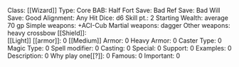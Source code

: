 Class: [[Wizard]]
Type: Core
BAB: Half
Fort Save: Bad
Ref Save: Bad
Will Save: Good
Alignment: Any
Hit Dice: d6
Skill pt.: 2
Starting Wealth: average 70 gp
Simple weapons: +ACI-Cub
Martial weapons:  dagger
Other weapons:  heavy crossbow
[[Shield]]:  
[[Light]] [[armor]]: 0
[[Medium]] Armor: 0
Heavy Armor: 0
Caster Type: 0
Magic Type: 0
Spell modifier: 0
Casting: 0
Special: 0
Support: 0
Examples: 0
Description: 0
Why play one[[?]]: 0
Famous: 0
Important: 0
